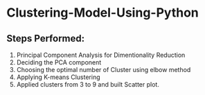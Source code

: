 # Clustering-Model-Using-Python

## Steps Performed:
1. Principal Component Analysis for Dimentionality Reduction 
2. Deciding the PCA component
3. Choosing the optimal number of Cluster using elbow method
4. Applying K-means Clustering
5. Applied clusters from 3 to 9 and built Scatter plot. 
